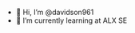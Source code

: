 - 👋 Hi, I’m @davidson961
- 🌱 I’m currently learning at ALX SE 
<!---
davidson961/davidson961 is a ✨ special ✨ repository because its `README.md` (this file) appears on your GitHub profile.
You can click the Preview link to take a look at your changes.
--->
